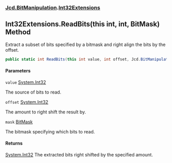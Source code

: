 ### [Jcd.BitManipulation](Jcd.BitManipulation.md 'Jcd.BitManipulation').[Int32Extensions](Jcd.BitManipulation.Int32Extensions.md 'Jcd.BitManipulation.Int32Extensions')

## Int32Extensions.ReadBits(this int, int, BitMask) Method

Extract a subset of bits specified by a bitmask and right align the bits by the offset.

```csharp
public static int ReadBits(this int value, int offset, Jcd.BitManipulation.BitMask mask);
```

#### Parameters

<a name='Jcd.BitManipulation.Int32Extensions.ReadBits(thisint,int,Jcd.BitManipulation.BitMask).value'></a>

`value` [System.Int32](https://docs.microsoft.com/en-us/dotnet/api/System.Int32 'System.Int32')

The source of bits to read.

<a name='Jcd.BitManipulation.Int32Extensions.ReadBits(thisint,int,Jcd.BitManipulation.BitMask).offset'></a>

`offset` [System.Int32](https://docs.microsoft.com/en-us/dotnet/api/System.Int32 'System.Int32')

The amount to right shift the result by.

<a name='Jcd.BitManipulation.Int32Extensions.ReadBits(thisint,int,Jcd.BitManipulation.BitMask).mask'></a>

`mask` [BitMask](Jcd.BitManipulation.BitMask.md 'Jcd.BitManipulation.BitMask')

The bitmask specifying which bits to read.

#### Returns

[System.Int32](https://docs.microsoft.com/en-us/dotnet/api/System.Int32 'System.Int32')
The extracted bits right shifted by the specified amount.